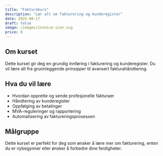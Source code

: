 ```yaml
---
title: "Fakturakurs"
description: "Lær alt om fakturering og kunderegister"
date: 2025-08-17
draft: false
image: /images/invoice-icon.svg
price: 0
---
```


## Om kurset
Dette kurset gir deg en grundig innføring i fakturering og kunderegister. Du vil lære alt fra grunnleggende prinsipper til avansert fakturahåndtering.

## Hva du vil lære

- Hvordan opprette og sende profesjonelle fakturaer
- Håndtering av kunderegister
- Oppfølging av betalinger
- MVA-reguleringer og rapportering
- Automatisering av faktureringsprosessen

## Målgruppe
Dette kurset er perfekt for deg som ønsker å lære mer om fakturering, enten du er nybegynner eller ønsker å forbedre dine ferdigheter.
